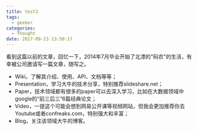 ```yaml
---
title: test3
tags:
  - geeker
categories:
  - Thought
date: 2017-09-23 13:50:17
---
```


看到这篇以前的文章，回忆一下，2014年7月毕业开始了北漂的"码农"的生活，有幸被公司邀请写一篇文章，随写之。

*   Wiki，了解其介绍、使用、API、文档等等；
*   Presentation，学习大牛的技术分享，特别推荐slideshare.net；
*   Paper，技术领域都有很多的paper可以去深入学习，比如在大数据领域中google的“前三后三”6篇经典论文；
*   Video，一提这个可能会想到网易公开课等视频网站，但我会更加推荐你去Youtube或者confreaks.com，特别强大和丰富；
*   Blog，关注该领域大牛的博客。


